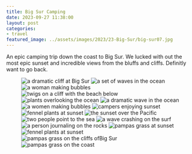 ```yaml
---
title: Big Sur Camping
date: 2023-09-27 11:38:00
layout: post
categories:
- travel
featured_image: ../assets/images/2023/23-Big-Sur/big-sur07.jpg
---
```

An epic camping trip down the coast to Big Sur. We lucked with out the most epic sunset and incredible views from the bluffs and cliffs. Definitly want to go back.

<figure>
<img src="/assets/images/2023/23-Big-Sur/big-sur01.jpg" alt="a dramatic cliff at Big Sur">
<img src="/assets/images/2023/23-Big-Sur/big-sur02.jpg" alt="a set of waves in the ocean">
<img src="/assets/images/2023/23-Big-Sur/big-sur04.jpg" alt="a woman making bubbles">
<img src="/assets/images/2023/23-Big-Sur/big-sur05.jpg" alt="twigs on a cliff with the beach below">
<img src="/assets/images/2023/23-Big-Sur/big-sur06.jpg" alt="plants overlooking the ocean">
<img src="/assets/images/2023/23-Big-Sur/big-sur07.jpg" alt="a dramatic wave in the ocean">
<img src="/assets/images/2023/23-Big-Sur/big-sur08.jpg" alt="a women making bubbles">
<img src="/assets/images/2023/23-Big-Sur/big-sur10.jpg" alt="campers enjoying sunset">
<img src="/assets/images/2023/23-Big-Sur/big-sur09.jpg" alt="fennel plants at sunset">
<img src="/assets/images/2023/23-Big-Sur/big-sur11.jpg" alt="the sunset over the Pacific">
<img src="/assets/images/2023/23-Big-Sur/big-sur12.jpg" alt="two people point to the sea">
<img src="/assets/images/2023/23-Big-Sur/big-sur13.jpg" alt="a wave crashing on the surf">
<img src="/assets/images/2023/23-Big-Sur/big-sur15.jpg" alt="a person journaling on the rocks">
<img src="/assets/images/2023/23-Big-Sur/big-sur16.jpg" alt="pampas grass at sunset">
<img src="/assets/images/2023/23-Big-Sur/big-sur17.jpg" alt="fennel plants at sunset">
<img src="/assets/images/2023/23-Big-Sur/big-sur18.jpg" alt="pampas grass on the cliffs ofBig Sur">
<img src="/assets/images/2023/23-Big-Sur/big-sur19.jpg" alt="pampas grass on the coast">

</figure>
